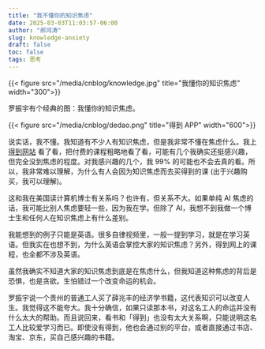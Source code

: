 ```yaml
---
title: "我不懂你的知识焦虑"
date: 2025-03-03T11:03:57-06:00
author: "郝鸿涛"
slug: knowledge-anxiety
draft: false
toc: false
tags: 思考
---
```

{{< figure src="/media/cnblog/knowledge.jpg" title="我懂你的知识焦虑" width="300">}}

罗振宇有个经典的图：我懂你的知识焦虑。

{{< figure src="/media/cnblog/dedao.png" title="得到 APP" width="600">}}

说实话，我不懂。我知道有不少人有知识焦虑，但是我非常不懂在焦虑什么。我上[得到网站](https://www.dedao.cn/) 看了看，把付费的课程粗略地看了看，可能有几个我确实还挺感兴趣，但完全没到焦虑的程度。对我感兴趣的几个，我 99% 的可能也不会去真的看。所以，我非常难以理解，为什么有人会因为知识焦虑而去买得到的课 (出于兴趣购买，我可以理解)。

这和我在美国读计算机博士有关系吗？也许有，但关系不大。如果单纯 AI 焦虑的话，我可能比别人焦虑要轻一些，因为我在学。但除了 AI，我想不到我做一个博士生和任何人在知识焦虑上有什么差别。

我能想到的例子只能是英语。很多自律视频里，一般一提到学习，就是在学习英语。但我实在也想不到，为什么英语会掌控大家的知识焦虑？另外，得到网上的课程，也全都不涉及英语。

虽然我确实不知道大家的知识焦虑到底是在焦虑什么，但我知道这种焦虑的背后是恐惧，也是贪欲。生怕错过一个改变命运的机会。

罗振宇说一个贵州的普通工人买了薛兆丰的经济学书籍，这代表知识可以改变人生。我觉得这不能夸大。我十分确信，如果只读那本书，对这名工人的命运并没有什么太大的帮助。而且说回来，看书和「得到」也没有太大关系啊，只能说明这名工人比较爱学习而已。即使没有得到，他也会通过别的平台，或者直接通过书店、淘宝、京东，买自己感兴趣的书籍。